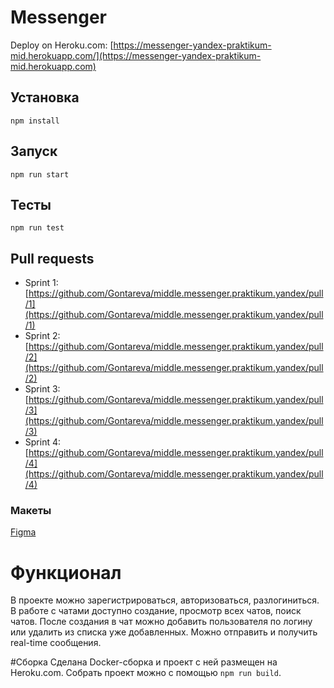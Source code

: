 # Messenger

Deploy on Heroku.com:
[https://messenger-yandex-praktikum-mid.herokuapp.com/](https://messenger-yandex-praktikum-mid.herokuapp.com)

## Установка
`npm install`

## Запуск
`npm run start`

## Тесты
`npm run test`

## Pull requests
- Sprint 1:  [https://github.com/Gontareva/middle.messenger.praktikum.yandex/pull/1](https://github.com/Gontareva/middle.messenger.praktikum.yandex/pull/1)
- Sprint 2:  [https://github.com/Gontareva/middle.messenger.praktikum.yandex/pull/2](https://github.com/Gontareva/middle.messenger.praktikum.yandex/pull/2)
- Sprint 3:  [https://github.com/Gontareva/middle.messenger.praktikum.yandex/pull/3](https://github.com/Gontareva/middle.messenger.praktikum.yandex/pull/3)
- Sprint 4:  [https://github.com/Gontareva/middle.messenger.praktikum.yandex/pull/4](https://github.com/Gontareva/middle.messenger.praktikum.yandex/pull/4)

### Макеты
[Figma](https://www.figma.com/file/Ot4AS7SNntb1tacGZm2A4T/Messenger?node-id=1%3A612&viewport=552%2C552%2C0.14123226702213287)

# Функционал
В проекте можно зарегистрироваться, авторизоваться, разлогиниться. 
В работе с чатами доступно создание, просмотр всех чатов, поиск чатов. 
После создания в чат можно добавить пользователя по логину или удалить из списка уже добавленных.
Можно отправить и получить real-time сообщения.

#Сборка
Сделана Docker-сборка и проект с ней размещен на Heroku.com. Собрать проект можно с помощью `npm run build`.
